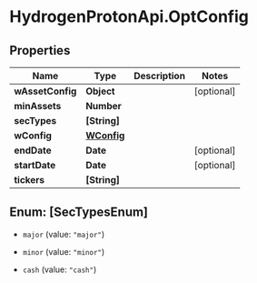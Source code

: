 # HydrogenProtonApi.OptConfig

## Properties
Name | Type | Description | Notes
------------ | ------------- | ------------- | -------------
**wAssetConfig** | **Object** |  | [optional] 
**minAssets** | **Number** |  | 
**secTypes** | **[String]** |  | 
**wConfig** | [**WConfig**](WConfig.md) |  | 
**endDate** | **Date** |  | [optional] 
**startDate** | **Date** |  | [optional] 
**tickers** | **[String]** |  | 


<a name="[SecTypesEnum]"></a>
## Enum: [SecTypesEnum]


* `major` (value: `"major"`)

* `minor` (value: `"minor"`)

* `cash` (value: `"cash"`)




